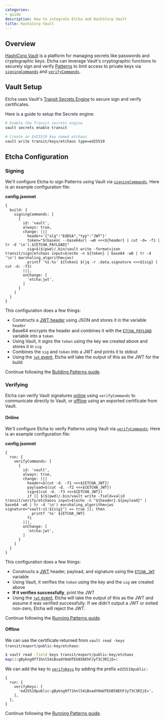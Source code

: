 ```yaml
---
categories:
- guide
description: How to integrate Etcha and HashiCorp Vault
title: HashiCorp Vault
---
```


## Overview

[HashiCorp Vault](https://www.vaultproject.io/) is a platform for managing secrets like passwords and cryptographic keys.  Etcha can leverage Vault's cryptographic functions to securely sign and verify [Patterns](../../../explanations/patterns) to limit access to private keys via [`signingCommands`](../../building-patterns#signingcommands) and [`verifyCommands`](../../running-patterns#verifycommands).

## Vault Setup

Etcha uses Vault's [Transit Secrets Engine](https://developer.hashicorp.com/vault/docs/secrets/transit) to secure sign and verify certificates.

Here is a guide to setup the Secrets engine:

```bash
# Enable the Transit secrets engine
vault secrets enable transit

# Create an Ed25519 key named etchaos
vault write transit/keys/etchaos type=ed25519
```

## Etcha Configuration

### Signing

We'll configure Etcha to sign Patterns using Vault via [`signingCommands`](../../../references/config#signingcommands).  Here is an example configuration file:

**config.jsonnet**
```
{
  build: {
    signingCommands: [
      {
        id: 'vault',
        always: true,
        change: |||
          header='{"alg":"EdDSA","typ":"JWT"}'
          token="$(basenc --base64url -w0 <<<${header} | cut -d= -f1 | tr -d '\n').${ETCHA_PAYLOAD}"
          sig=$($(pwd)/.bin/vault write -format=json transit/sign/etchaos input=$(echo -n ${token} | base64 -w0 | tr -d '\n') marshaling_algorithm=jws)
          printf '%s.%s' ${token} $(jq -r .data.signature <<<${sig} | cut -d: -f3)
        |||,
        onChange: [
          'etcha:jwt',
        ]
      }
    ]
  }
}
```

This configuration does a few things:

- Constructs a [JWT header](../../../references/jwt) using JSON and stores it in the variable `header`
- Base64 encrypts the header and combines it with the [`ETCHA_PAYLOAD`](../../../references/commands#etcha_payload) variable into a `token`
- Using Vault, it signs the `token` using the key we created above and stores it in `sig`
- Combines the `sig` and `token` into a JWT and prints it to stdout
- Using the [`jwt` event](../../../references/events#jwt), Etcha will take the output of this as the JWT for the build

Continue following the [Building Patterns guide](../../building-patterns).

### Verifying

Etcha can verify Vault signatures [online](#online) using `verifyCommands` to communicate directly to Vault, or [offline](#offline) using an exported certificate from Vault.

#### Online

We'll configure Etcha to verify Patterns using Vault via [`verifyCommands`](../../../references/config#verifycommands).  Here is an example configuration file:

**config.jsonnet**
```
{
  run: {
    verifyCommands: [
      {
        id: 'vault',
        always: true,
        change: |||
          header=$(cut -d. -f1 <<<${ETCHA_JWT})
          payload=$(cut -d. -f2 <<<${ETCHA_JWT})
          sig=$(cut -d. -f3 <<<${ETCHA_JWT})
          if [[ $($(pwd)/.bin/vault write -field=valid transit/verify/etchaoss input=$(echo -n "${header}.${payload}" | base64 -w0 | tr -d '\n') marshaling_algorithm=jws signature="vault:v1:${sig}") == true ]]; then
            printf '%s' ${ETCHA_JWT}
          fi
        |||,
        onChange: [
          'etcha:jwt',
        ]
      }
    ]
  }
}
```

This configuration does a few things:

- Constructs a [JWT](../../../references/jwt) header, payload, and signature using the [`ETCHA_JWT`](../../../references/commands#etcha_jwt) variable
- Using Vault, it verifies the `token` using the key and the `sig` we created above
- **If it verifies successfully**, print the JWT
- Using the [`jwt` event](../../../references/events#jwt), Etcha will take the output of this as the JWT and assume it was verified successfully.  If we didn't output a JWT or exited non-zero, Etcha will reject the JWT.

Continue following the [Running Patterns guide](../../running-patterns).

#### Offline

We can use the certificate returned from `vault read -keys transit/export/public-key/etchaos`:

```bash
$ vault read -field keys transit/export/public-key/etchaos
map[1:gBykng9f71hnl54iBxadY6mUTEU058EhFJyT3C3RIjE=]
```

We can add the key to [`verifyKeys`](../../../references/config#verifykeys) by adding the prefix `ed25519public:`

```
{
  run: {
    verifyKeys: [
      'ed25519public:gBykng9f71hnl54iBxadY6mUTEU058EhFJyT3C3RIjE=',
    ],
  },
}
```

Continue following the [Running Patterns guide](../../running-patterns).
